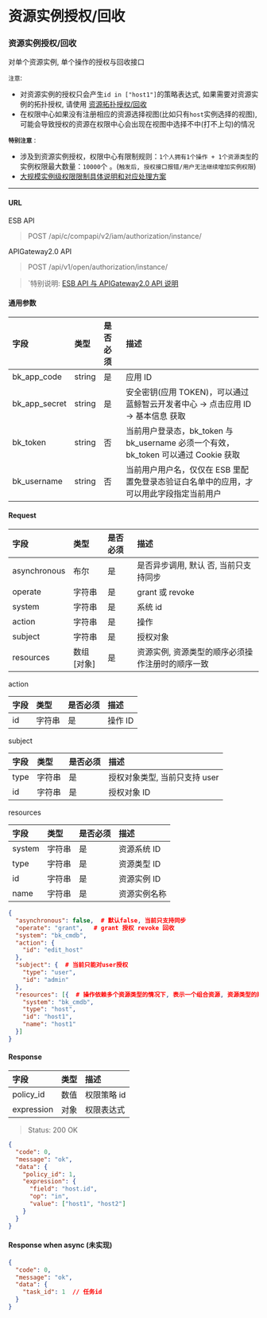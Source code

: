 # 资源实例授权/回收

### 资源实例授权/回收

对单个资源实例, 单个操作的授权与回收接口

`注意`: 

- 对资源实例的授权只会产生`id in ["host1"]`的策略表达式, 如果需要对资源实例的拓扑授权, 请使用 [资源拓扑授权/回收](../06-GrantRevoke/01-Topology.md)
- 在权限中心如果没有注册相应的资源选择视图(比如只有`host`实例选择的视图), 可能会导致授权的资源在权限中心会出现在视图中选择不中(打不上勾)的情况

**`特别注意`** : 
- 涉及到资源实例授权，权限中心有限制规则：`1个人拥有1个操作 + 1个资源类型`的实例权限最大数量：`10000`个 。(`触发后, 授权接口报错/用户无法继续增加实例权限`)
- [大规模实例级权限限制具体说明和对应处理方案](../../../Explanation/06-LargeScaleInstances.md)

-------

#### URL

ESB API

> POST /api/c/compapi/v2/iam/authorization/instance/

APIGateway2.0 API

> POST /api/v1/open/authorization/instance/

> `特别说明: [ESB API 与 APIGateway2.0 API 说明](../01-Overview/01-BackendAPIvsESBAPI.md)


#### 通用参数


| 字段 |  类型 |是否必须  | 描述  |
|:---|:---|:---|:---|
|bk_app_code|string|是|应用 ID|
|bk_app_secret|string|是|安全密钥(应用 TOKEN)，可以通过 蓝鲸智云开发者中心 -> 点击应用 ID -> 基本信息 获取|
|bk_token|string|否|当前用户登录态，bk_token 与 bk_username 必须一个有效，bk_token 可以通过 Cookie 获取|
|bk_username|string|否|当前用户用户名，仅仅在 ESB 里配置免登录态验证白名单中的应用，才可以用此字段指定当前用户|

#### Request

| 字段 |  类型 |是否必须  | 描述  |
|:---|:---|:---|:---|
| asynchronous |  布尔  | 是   | 是否异步调用, 默认 否, 当前只支持同步 |
| operate |  字符串   | 是   | grant 或 revoke |
| system |  字符串  | 是   | 系统 id |
| action |  字符串   | 是   | 操作 |
| subject |  字符串   | 是   | 授权对象 |
| resources |  数组[对象]   | 是   | 资源实例, 资源类型的顺序必须操作注册时的顺序一致 |

action

| 字段 |  类型 |是否必须  | 描述  |
|:---|:---|:---|:---|
| id    |  字符串  | 是   | 操作 ID |

subject

| 字段 |  类型 |是否必须  | 描述  |
|:---|:---|:---|:---|
| type    |  字符串  | 是   | 授权对象类型, 当前只支持 user |
| id    |  字符串  | 是   | 授权对象 ID |

resources

| 字段 |  类型 |是否必须  | 描述  |
|:---|:---|:---|:---|
| system |  字符串  | 是   | 资源系统 ID |
| type |  字符串  | 是   | 资源类型 ID |
| id | 字符串 | 是 | 资源实例 ID |
| name | 字符串 | 是 | 资源实例名称 |


```json
{
  "asynchronous": false,  # 默认false, 当前只支持同步
  "operate": "grant",   # grant 授权 revoke 回收
  "system": "bk_cmdb",
  "action": {
    "id": "edit_host"
  },
  "subject": {  # 当前只能对user授权
    "type": "user",
    "id": "admin"
  },
  "resources": [{  # 操作依赖多个资源类型的情况下, 表示一个组合资源, 资源类型的顺序必须操作注册时的顺序一致
    "system": "bk_cmdb",
    "type": "host",
    "id": "host1",
    "name": "host1"
  }]
}
```


#### Response

| 字段 | 类型 | 描述 |
|:---|:---|:---|
| policy_id   | 数值     | 权限策略 id |
| expression   | 对象     | 权限表达式 |


> Status: 200 OK

```json
{
  "code": 0,
  "message": "ok",
  "data": {
    "policy_id": 1,
    "expression": {
      "field": "host.id",
      "op": "in",
      "value": ["host1", "host2"]
    }
  }
}
```

#### Response when async (未实现)

```json
{
  "code": 0,
  "message": "ok",
  "data": {
    "task_id": 1  // 任务id
  }
}
```
